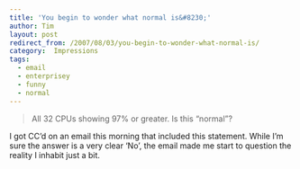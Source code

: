 ```yaml
---
title: 'You begin to wonder what normal is&#8230;'
author: Tim
layout: post
redirect_from: /2007/08/03/you-begin-to-wonder-what-normal-is/
category:  Impressions
tags:
  - email
  - enterprisey
  - funny
  - normal
---
```

> All 32 CPUs showing 97% or greater. Is this &#8220;normal&#8221;?

I got CC&#8217;d on an email this morning that included this statement. While I&#8217;m sure the answer is a very clear &#8216;No&#8217;, the email made me start to question the reality I inhabit just a bit.
